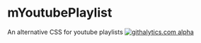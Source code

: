 mYoutubePlaylist
================

An alternative CSS for youtube playlists
[![githalytics.com alpha](https://cruel-carlota.pagodabox.com/724254225def824d37b98354956aed89 "githalytics.com")](http://githalytics.com/dmtrs/test)